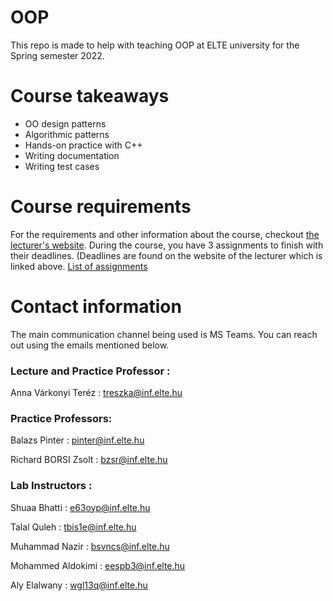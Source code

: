 # OOP

This repo is made to help with teaching OOP at ELTE university for the Spring semester 2022.
# Course takeaways
- OO design patterns
- Algorithmic patterns
- Hands-on practice with C++
- Writing documentation
- Writing test cases 
# Course requirements
For the requirements and other information about the course, checkout [the lecturer's website](https://people.inf.elte.hu/treszka/oktatase.html). 
During the course, you have 3 assignments to finish with their deadlines.
(Deadlines are found on the website of the lecturer which is linked above.
[List of assignments](https://github.com/AlexHelmutSonntag/OOP/blob/master/List_of_assignments.pdf)

# Contact information 

The main communication channel being used is MS Teams. You can reach out using the emails mentioned below.

### Lecture and Practice Professor :

Anna Várkonyi Teréz  : 
treszka@inf.elte.hu

### Practice Professors:
Balazs Pinter  : 
pinter@inf.elte.hu

Richard BORSI Zsolt  : 
bzsr@inf.elte.hu

### Lab Instructors :
Shuaa Bhatti  : 
e63oyp@inf.elte.hu

Talal Quleh  : 
tbis1e@inf.elte.hu 

Muhammad Nazir  : 
bsvncs@inf.elte.hu 

Mohammed Aldokimi  : 
eespb3@inf.elte.hu

Aly Elalwany  : 
wgl13q@inf.elte.hu
